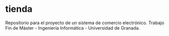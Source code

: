 # tienda
Repositorio para el proyecto de un sistema de comercio electrónico. Trabajo Fin de Máster - Ingeniería Informática - Universidad de Granada.

